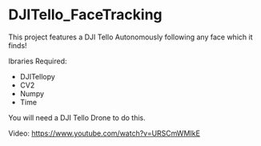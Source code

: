 # DJITello_FaceTracking
This project features a DJI Tello Autonomously following any face which it finds!


Ibraries Required:
  - DJITellopy
  - CV2
  - Numpy
  - Time
  
You will need a DJI Tello Drone to do this.

Video: https://www.youtube.com/watch?v=URSCmWMIkE
